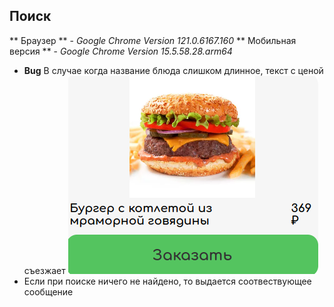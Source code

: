 ## Поиск

** Браузер ** - _Google Chrome Version 121.0.6167.160_
** Мобильная версия ** - _Google Chrome Version 15.5.58.28.arm64_

- **Bug** В случае когда название блюда слишком длинное, текст с ценой съезжает
![hh](img/verstka.png)
- Если при поиске ничего не найдено, то выдается соотвествующее сообщение